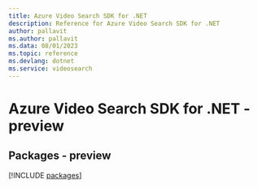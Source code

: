 ```yaml
---
title: Azure Video Search SDK for .NET
description: Reference for Azure Video Search SDK for .NET
author: pallavit
ms.author: pallavit
ms.data: 08/01/2023
ms.topic: reference
ms.devlang: dotnet
ms.service: videosearch
---
```

# Azure Video Search SDK for .NET - preview
## Packages - preview
[!INCLUDE [packages](video-search-index.md)]